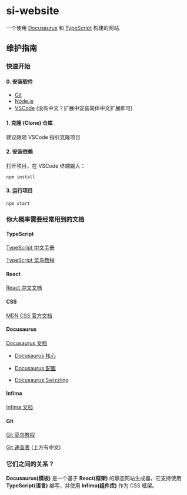 # si-website

一个使用 [Docusaurus](https://docusaurus.io/zh-CN/) 和 [TypeScript](https://www.typescriptlang.org/zh/) 构建的网站.

## 维护指南

### 快速开始

#### 0. 安装软件

- [Git](https://git-scm.com/downloads)
- [Node.js](https://nodejs.org/zh-cn)
- [VSCode](https://code.visualstudio.com/)
  (没有中文？扩展中安装简体中文扩展即可)

#### 1. 克隆 (Clone) 仓库

建议跟随 VSCode 指引克隆项目

#### 2. 安装依赖

打开项目，在 VSCode 终端输入：

```
npm install
```

#### 3. 运行项目

```
npm start
```

### 你大概率需要经常用到的文档

#### TypeScript

[TypeScript 中文手册](https://www.tsdev.cn/basic-types.html)

[TypeScript 菜鸟教程](https://www.runoob.com/typescript/ts-basic-syntax.html)

#### React

[React 中文文档](https://zh-hans.react.dev/learn)

#### CSS

[MDN CSS 官方文档](https://developer.mozilla.org/zh-CN/docs/Learn/CSS)

#### Docusaurus

[Docusaurus 文档](https://docusaurus.io/zh-CN/docs/)

- [Docusaurus 核心](https://docusaurus.io/zh-CN/docs/category/guides)

- [Docusaurus 配置](https://docusaurus.io/zh-CN/docs/api/docusaurus-config)

- [Docusaurus Swizzling](https://docusaurus.io/zh-CN/docs/swizzling)

#### Infima

[Infima 文档](https://infima.dev/docs/getting-started/introduction)

#### Git

[Git 菜鸟教程](https://www.runoob.com/git/git-tutorial.html)

[Git 速查表](https://ndpsoftware.com/git-cheatsheet.html)
(上方有中文)

### 它们之间的关系？

**Docusaurus(模板)** 是一个基于 **React(框架)** 的静态网站生成器，它支持使用 **TypeScript(语言)** 编写，并使用 **Infima(组件库)** 作为 CSS 框架。
